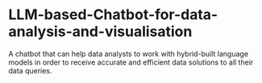 # LLM-based-Chatbot-for-data-analysis-and-visualisation
A chatbot that can help data analysts to work with hybrid-built language models in order to receive  accurate and efficient data  solutions to all their data queries.
